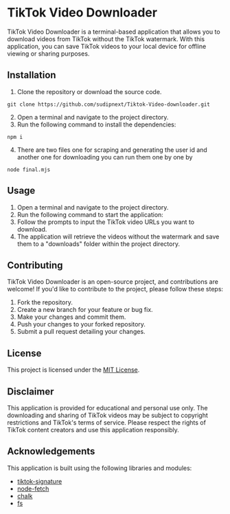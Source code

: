 # TikTok Video Downloader

TikTok Video Downloader is a terminal-based application that allows you to download videos from TikTok without the TikTok watermark. With this application, you can save TikTok videos to your local device for offline viewing or sharing purposes.

## Installation

1. Clone the repository or download the source code.
```
git clone https://github.com/sudipnext/Tiktok-Video-downloader.git
```
2. Open a terminal and navigate to the project directory.
3. Run the following command to install the dependencies:
``` 
npm i
 ```
4. There are two files one for scraping and generating the user id and another one for downloading you can run them one by one by 
``` 
node final.mjs
```



## Usage

1. Open a terminal and navigate to the project directory.
2. Run the following command to start the application:
3. Follow the prompts to input the TikTok video URLs you want to download.
4. The application will retrieve the videos without the watermark and save them to a "downloads" folder within the project directory.

## Contributing

TikTok Video Downloader is an open-source project, and contributions are welcome! If you'd like to contribute to the project, please follow these steps:

1. Fork the repository.
2. Create a new branch for your feature or bug fix.
3. Make your changes and commit them.
4. Push your changes to your forked repository.
5. Submit a pull request detailing your changes.

## License

This project is licensed under the [MIT License](LICENSE).

## Disclaimer

This application is provided for educational and personal use only. The downloading and sharing of TikTok videos may be subject to copyright restrictions and TikTok's terms of service. Please respect the rights of TikTok content creators and use this application responsibly.

## Acknowledgements

This application is built using the following libraries and modules:

- [tiktok-signature](https://github.com/carcabot/tiktok-signature.git)
- [node-fetch](https://www.npmjs.com/package/node-fetch)
- [chalk](https://www.npmjs.com/package/chalk)
- [fs](https://nodejs.org/api/fs.html)